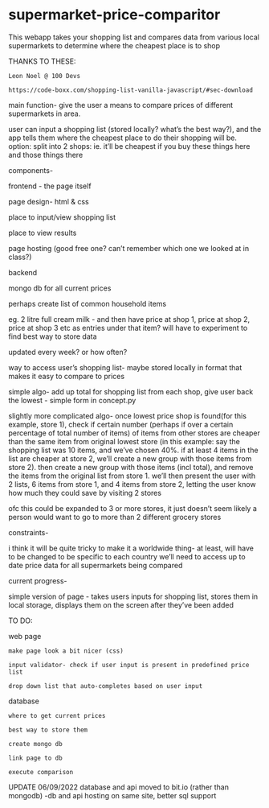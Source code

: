 # supermarket-price-comparitor
This webapp takes your shopping list and compares data from various local supermarkets to determine where the cheapest place is to shop

THANKS TO THESE:

    Leon Noel @ 100 Devs
    
    https://code-boxx.com/shopping-list-vanilla-javascript/#sec-download

main function-
give the user a means to compare prices of different supermarkets in area.

user can input a shopping list (stored locally? what’s the best way?), and the app tells them where the cheapest place to do their shopping will be. option: split into 2 shops: ie. it’ll be cheapest if you buy these things here and those things there

components-

frontend - the page itself

page design- html & css

place to input/view shopping list 

place to view results

page hosting (good free one? can’t remember which one we looked at in class?)


backend


mongo db for all current prices

perhaps create list of common household items

eg. 2  litre full cream milk - and then have price at shop 1, price at shop 2, price at shop 3 etc as entries under that item? will have to experiment to find best way to store data

updated every week? or how often?

way to access user’s shopping list- maybe stored locally in format that makes it easy to compare to prices

simple algo- add up total for shopping list from each shop, give user back the lowest -  simple form in concept.py

slightly more complicated algo- once lowest price shop is found(for this example, store 1), 
check if certain number (perhaps if over a certain percentage of total number of items) of items from other stores are cheaper than the same item from original lowest store
(in this example: say the shopping list was 10 items, and we’ve chosen 40%. if at least 4 items in the list are cheaper at store 2, we’ll create a new group with those items from store 2). 
then create a new group with those items (incl total), and remove the items from the original list from store 1. 
we’ll then present the user with 2 lists, 6 items from store 1, and 4 items from store 2, letting the user know how much they could save by visiting 2 stores

ofc this could be expanded to 3 or more stores, it just doesn’t seem likely a person would want to go to more than 2 different grocery stores


constraints-

i think it will be quite tricky to make it a worldwide thing- at least, will have to be changed to be specific to each country
we’ll need to access up to date price data for all supermarkets being compared






current progress-

simple version of page - takes users inputs for shopping list, stores them in local storage, displays them on the screen after they’ve been added

TO DO:

web page

    make page look a bit nicer (css)
    
    input validator- check if user input is present in predefined price list
    
    drop down list that auto-completes based on user input

database

    where to get current prices 
    
    best way to store them 
    
    create mongo db
    
    link page to db
    
    execute comparison
    
    
UPDATE 06/09/2022
    database and api moved to bit.io (rather than mongodb)
        -db and api hosting on same site, better sql support




